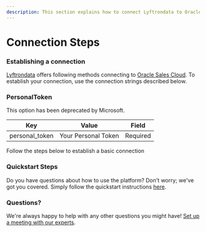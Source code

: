 ```yaml
---
description: This section explains how to connect Lyftrondata to Oracle Sales Cloud.
---
```


# Connection Steps

### Establishing a connection

[Lyftrondata](https://www.lyftrondata.com) offers following methods connecting to [Oracle Sales Cloud](None/). To establish your connection, use the connection strings described below.

### PersonalToken

This option has been deprecated by Microsoft.

| Key             | Value               | Field    |
| --------------- | ------------------- | -------- |
| personal\_token | Your Personal Token | Required |

Follow the steps below to establish a basic connection

### Quickstart Steps

Do you have questions about how to use the platform? Don't worry; we've got you covered. Simply follow the quickstart instructions [here](./).

### Questions? <a href="#questions" id="questions"></a>

We're always happy to help with any other questions you might have! [Set up a meeting with our experts](https://www.lyftrondata.com/book-a-meeting/).
